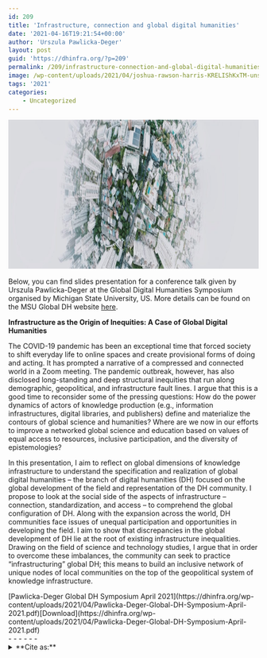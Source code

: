 ```yaml
---
id: 209
title: 'Infrastructure, connection and global digital humanities'
date: '2021-04-16T19:21:54+00:00'
author: 'Urszula Pawlicka-Deger'
layout: post
guid: 'https://dhinfra.org/?p=209'
permalink: /209/infrastructure-connection-and-global-digital-humanities/
image: /wp-content/uploads/2021/04/joshua-rawson-harris-KRELIShKxTM-unsplash.jpg
tags: '2021'
categories:
    - Uncategorized
---
```


<img src="/wp-content/2021/209.jpg"  width="700" height="300">

Below, you can find slides presentation for a conference talk given by Urszula Pawlicka-Deger at the Global Digital Humanities Symposium organised by Michigan State University, US. More details can be found on the MSU Global DH website [here](http://msuglobaldh.org). <!--more-->

**Infrastructure as the Origin of Inequities: A Case of Global Digital Humanities**

The COVID-19 pandemic has been an exceptional time that forced society to shift everyday life to online spaces and create provisional forms of doing and acting. It has prompted a narrative of a compressed and connected world in a Zoom meeting. The pandemic outbreak, however, has also disclosed long-standing and deep structural inequities that run along demographic, geopolitical, and infrastructure fault lines. I argue that this is a good time to reconsider some of the pressing questions: How do the power dynamics of actors of knowledge production (e.g., information infrastructures, digital libraries, and publishers) define and materialize the contours of global science and humanities? Where are we now in our efforts to improve a networked global science and education based on values of equal access to resources, inclusive participation, and the diversity of epistemologies?

In this presentation, I aim to reflect on global dimensions of knowledge infrastructure to understand the specification and realization of global digital humanities – the branch of digital humanities (DH) focused on the global development of the field and representation of the DH community. I propose to look at the social side of the aspects of infrastructure – connection, standardization, and access – to comprehend the global configuration of DH. Along with the expansion across the world, DH communities face issues of unequal participation and opportunities in developing the field. I aim to show that discrepancies in the global development of DH lie at the root of existing infrastructure inequalities. Drawing on the field of science and technology studies, I argue that in order to overcome these imbalances, the community can seek to practice “infrastructuring” global DH; this means to build an inclusive network of unique nodes of local communities on the top of the geopolitical system of knowledge infrastructure.

<div class="wp-block-file">[Pawlicka-Deger Global DH Symposium April 2021](https://dhinfra.org/wp-content/uploads/2021/04/Pawlicka-Deger-Global-DH-Symposium-April-2021.pdf)[Download](https://dhinfra.org/wp-content/uploads/2021/04/Pawlicka-Deger-Global-DH-Symposium-April-2021.pdf)</div>- - - - - -

<details><summary>**Cite as:**</summary>Urszula Pawlicka-Deger, “Infrastructure, connection and global digital humanities”, DH Infra, April 16, 2021, dhinfra.org/209 </details>  
  